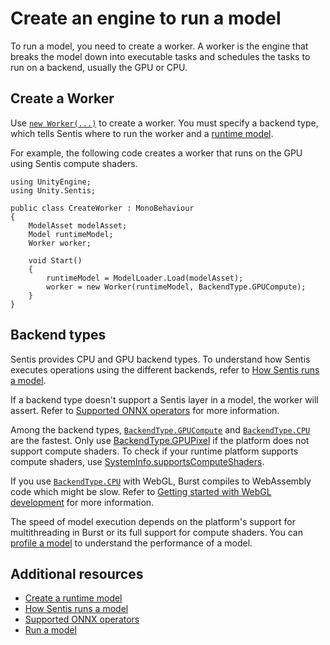 # Create an engine to run a model

To run a model, you need to create a worker. A worker is the engine that breaks the model down into executable tasks and schedules the tasks to run on a backend, usually the GPU or CPU.

## Create a Worker

Use [`new Worker(...)`](xref:Unity.Sentis.Worker.#ctor*) to create a worker. You must specify a backend type, which tells Sentis where to run the worker and a [runtime model](import-a-model-file.md#create-a-runtime-model).

For example, the following code creates a worker that runs on the GPU using Sentis compute shaders.

```
using UnityEngine;
using Unity.Sentis;

public class CreateWorker : MonoBehaviour
{
    ModelAsset modelAsset;
    Model runtimeModel;
    Worker worker;

    void Start()
    {
        runtimeModel = ModelLoader.Load(modelAsset);
        worker = new Worker(runtimeModel, BackendType.GPUCompute);
    }
}
```

## Backend types

Sentis provides CPU and GPU backend types. To understand how Sentis executes operations using the different backends, refer to [How Sentis runs a model](how-sentis-runs-a-model.md).

If a backend type doesn't support a Sentis layer in a model, the worker will assert. Refer to [Supported ONNX operators](supported-operators.md) for more information.

Among the backend types, [`BackendType.GPUCompute`](xref:Unity.Sentis.BackendType.GPUCompute) and [`BackendType.CPU`](xref:Unity.Sentis.BackendType.CPU) are the fastest. Only use [BackendType.GPUPixel](xref:Unity.Sentis.BackendType.GPUPixel) if the platform does not support compute shaders. To check if your runtime platform supports compute shaders, use [SystemInfo.supportsComputeShaders](xref:UnityEngine.SystemInfo.supportsComputeShaders).

If you use [`BackendType.CPU`](xref:Unity.Sentis.BackendType.CPU) with WebGL, Burst compiles to WebAssembly code which might be slow. Refer to [Getting started with WebGL development](https://docs.unity3d.com/Documentation/Manual/webgl-gettingstarted.html) for more information.

The speed of model execution depends on the platform's support for multithreading in Burst or its full support for compute shaders. You can [profile a model](profile-a-model.md) to understand the performance of a model.

## Additional resources

- [Create a runtime model](import-a-model-file.md#create-a-runtime-model)
- [How Sentis runs a model](how-sentis-runs-a-model.md)
- [Supported ONNX operators](supported-operators.md)
- [Run a model](run-a-model.md)
